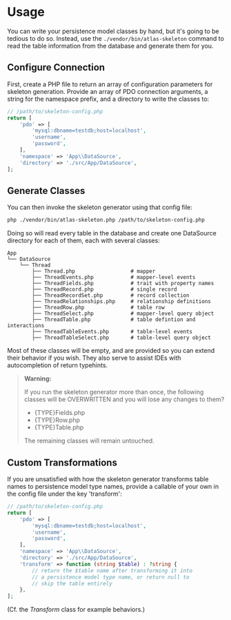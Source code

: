 # Usage

You can write your persistence model classes by hand, but it's going to be
tedious to do so. Instead, use the `./vendor/bin/atlas-skeleton` command to read
the table information from the database and generate them for you.

## Configure Connection

First, create a PHP file to return an array of configuration parameters for
skeleton generation. Provide an array of PDO connection arguments, a string for
the namespace prefix, and a directory to write the classes to:

```php
// /path/to/skeleton-config.php
return [
    'pdo' => [
        'mysql:dbname=testdb;host=localhost',
        'username',
        'password',
    ],
    'namespace' => 'App\\DataSource',
    'directory' => './src/App/DataSource',
];
```

## Generate Classes

You can then invoke the skeleton generator using that config file:

```bash
php ./vendor/bin/atlas-skeleton.php /path/to/skeleton-config.php
```

Doing so will read every table in the database and create one DataSource
directory for each of them, each with several classes:

```
App
└── DataSource
    └── Thread
        ├── Thread.php                  # mapper
        ├── ThreadEvents.php            # mapper-level events
        ├── ThreadFields.php            # trait with property names
        ├── ThreadRecord.php            # single record
        ├── ThreadRecordSet.php         # record collection
        ├── ThreadRelationships.php     # relationship definitions
        ├── ThreadRow.php               # table row
        ├── ThreadSelect.php            # mapper-level query object
        ├── ThreadTable.php             # table defintion and interactions
        ├── ThreadTableEvents.php       # table-level events
        ├── ThreadTableSelect.php       # table-level query object
```

Most of these classes will be empty, and are provided so you can extend their
behavior if you wish. They also serve to assist IDEs with autocompletion of
return typehints.

> **Warning:**
>
> If you run the skeleton generator more than once, the following classes will
> be OVERWRITTEN and you will lose any changes to them?
>
> - {TYPE}Fields.php
> - {TYPE}Row.php
> - {TYPE}Table.php
>
> The remaining classes will remain untouched.

## Custom Transformations

If you are unsatisfied with how the skeleton generator transforms table names to
persistence model type names, provide a callable of your own in the config file
under the key 'transform':

```php
// /path/to/skeleton-config.php
return [
    'pdo' => [
        'mysql:dbname=testdb;host=localhost',
        'username',
        'password',
    ],
    'namespace' => 'App\\DataSource',
    'directory' => './src/App/DataSource',
    'transform' => function (string $table) : ?string {
        // return the $table name after transforming it into
        // a persistence model type name, or return null to
        // skip the table entirely
    },
];
```

(Cf. the _Transform_ class for example behaviors.)

